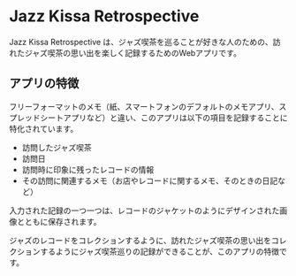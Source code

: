 # Jazz Kissa Retrospective

Jazz Kissa Retrospective は、ジャズ喫茶を巡ることが好きな人のための、訪れたジャズ喫茶の思い出を楽しく記録するためのWebアプリです。

## アプリの特徴

フリーフォーマットのメモ（紙、スマートフォンのデフォルトのメモアプリ、スプレッドシートアプリなど）と違い、このアプリは以下の項目を記録することに特化されています。

- 訪問したジャズ喫茶
- 訪問日
- 訪問時に印象に残ったレコードの情報
- その訪問に関連するメモ（お店やレコードに関するメモ、そのときの日記など）

入力された記録の一つ一つは、レコードのジャケットのようにデザインされた画像とともに保存されます。

ジャズのレコードをコレクションするように、訪れたジャズ喫茶の思い出をコレクションするようにジャズ喫茶巡りの記録ができることが、このアプリの特徴です。
